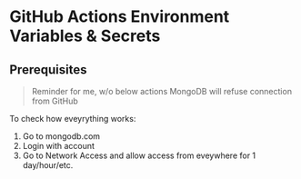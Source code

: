 # GitHub Actions Environment Variables & Secrets

## Prerequisites

> Reminder for me, w/o below actions MongoDB will refuse connection from GitHub

To check how eveyrything works:
1. Go to mongodb.com
2. Login with account
3. Go to Network Access and allow access from eveywhere for 1 day/hour/etc.
